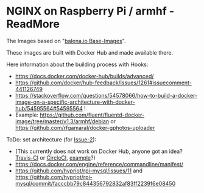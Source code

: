 # NGINX on Raspberry Pi / armhf - ReadMore

The Images based on "[balena.io Base-Images](https://www.balena.io/docs/reference/base-images/base-images/)".

These images are built with Docker Hub and made available there.

Here information about the building process with Hooks:
* https://docs.docker.com/docker-hub/builds/advanced/
* https://github.com/docker/hub-feedback/issues/1261#issuecomment-441126749
* https://stackoverflow.com/questions/54578066/how-to-build-a-docker-image-on-a-specific-architecture-with-docker-hub/54595564#54595564 !
* Example:  https://github.com/fluent/fluentd-docker-image/tree/master/v1.3/armhf/debian or https://github.com/rfgamaral/docker-gphotos-uploader


ToDo: set architecture (for [Issue-2](https://github.com/Tob1asDocker/rpi-nginx/issues/2)):
* (This currently does not work on Docker Hub, anyone got an idea? [Travis-CI](https://travis-ci.com/Tob1asDocker/rpi-nginx) or [CircleCI](https://circleci.com), [example](https://github.com/jessestuart/minio-multiarch)?)
* https://docs.docker.com/engine/reference/commandline/manifest/
* https://github.com/hypriot/rpi-mysql/issues/11 and https://github.com/hypriot/rpi-mysql/commit/facccbb79c844356792832af83ff2239f6e08450
